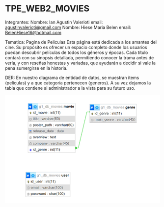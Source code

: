# TPE_WEB2_MOVIES
 Integrantes:
   Nombre: Ian Agustin Valerioti  email: agustinvalerioti@gmail.com
   Nombre: Hiese Maria Belen    email: BelenHiese16@hotmail.com

Tematica: Pagina de Peliculas 
Esta página está dedicada a los amantes del cine. Su propósito es ofrecer un espacio completo donde los usuarios puedan descubrir películas de todos los géneros y épocas.
Cada título contará con su sinopsis detallada, permitiendo conocer la trama antes de verla, y con reseñas honestas y variadas, que ayudarán a decidir si vale la pena sumergirse en la historia.

DER: 
En nuestro diagrama de entidad de datos, se muestran items (peliculas) y a que categoria pertenecen (generos). A su vez dejamos la tabla que contiene al administrador a la vista para su futuro uso.

![Imagen DER](DER.png)
